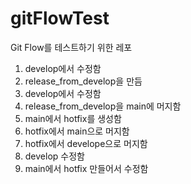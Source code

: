 # gitFlowTest
Git Flow를 테스트하기 위한 레포


1. develop에서 수정함
2. release_from_develop을 만듬
3. develop에서 수정함
4. release_from_develop을 main에 머지함
5. main에서 hotfix를 생성함
6. hotfix에서 main으로 머지함
7. hotfix에서 develope으로 머지함
8. develop 수정함
9. main에서 hotfix 만들어서 수정함